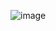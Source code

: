 ![image](https://github.com/soso357/LAVISH-WATCHES/assets/71021912/32e02bcc-afa8-4098-8f1b-443642f4e54c)

